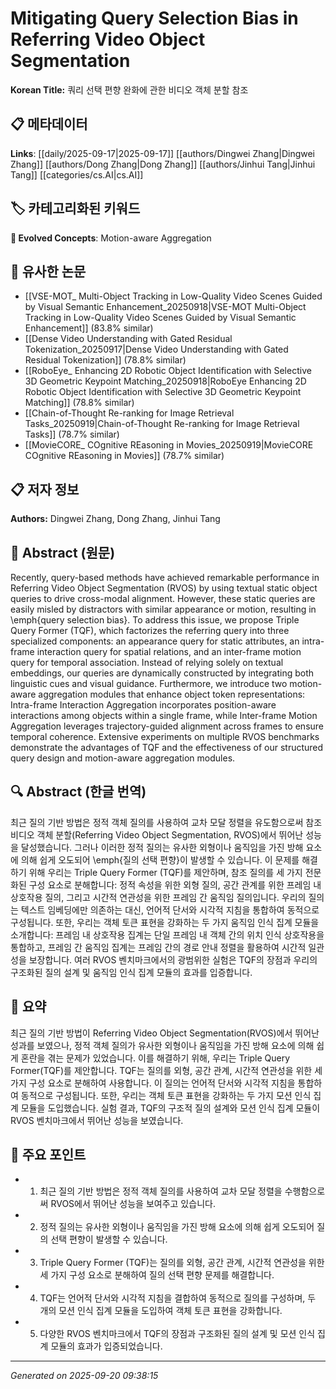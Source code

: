 # Mitigating Query Selection Bias in Referring Video Object Segmentation

**Korean Title:** 쿼리 선택 편향 완화에 관한 비디오 객체 분할 참조

## 📋 메타데이터

**Links**: [[daily/2025-09-17|2025-09-17]] [[authors/Dingwei Zhang|Dingwei Zhang]] [[authors/Dong Zhang|Dong Zhang]] [[authors/Jinhui Tang|Jinhui Tang]] [[categories/cs.AI|cs.AI]]

## 🏷️ 카테고리화된 키워드
**🚀 Evolved Concepts**: Motion-aware Aggregation

## 🔗 유사한 논문
- [[VSE-MOT_ Multi-Object Tracking in Low-Quality Video Scenes Guided by Visual Semantic Enhancement_20250918|VSE-MOT Multi-Object Tracking in Low-Quality Video Scenes Guided by Visual Semantic Enhancement]] (83.8% similar)
- [[Dense Video Understanding with Gated Residual Tokenization_20250917|Dense Video Understanding with Gated Residual Tokenization]] (78.8% similar)
- [[RoboEye_ Enhancing 2D Robotic Object Identification with Selective 3D Geometric Keypoint Matching_20250918|RoboEye Enhancing 2D Robotic Object Identification with Selective 3D Geometric Keypoint Matching]] (78.8% similar)
- [[Chain-of-Thought Re-ranking for Image Retrieval Tasks_20250919|Chain-of-Thought Re-ranking for Image Retrieval Tasks]] (78.7% similar)
- [[MovieCORE_ COgnitive REasoning in Movies_20250919|MovieCORE COgnitive REasoning in Movies]] (78.7% similar)

## 📋 저자 정보

**Authors:** Dingwei Zhang, Dong Zhang, Jinhui Tang

## 📄 Abstract (원문)

Recently, query-based methods have achieved remarkable performance in
Referring Video Object Segmentation (RVOS) by using textual static object
queries to drive cross-modal alignment. However, these static queries are
easily misled by distractors with similar appearance or motion, resulting in
\emph{query selection bias}. To address this issue, we propose Triple Query
Former (TQF), which factorizes the referring query into three specialized
components: an appearance query for static attributes, an intra-frame
interaction query for spatial relations, and an inter-frame motion query for
temporal association. Instead of relying solely on textual embeddings, our
queries are dynamically constructed by integrating both linguistic cues and
visual guidance. Furthermore, we introduce two motion-aware aggregation modules
that enhance object token representations: Intra-frame Interaction Aggregation
incorporates position-aware interactions among objects within a single frame,
while Inter-frame Motion Aggregation leverages trajectory-guided alignment
across frames to ensure temporal coherence. Extensive experiments on multiple
RVOS benchmarks demonstrate the advantages of TQF and the effectiveness of our
structured query design and motion-aware aggregation modules.

## 🔍 Abstract (한글 번역)

최근 질의 기반 방법은 정적 객체 질의를 사용하여 교차 모달 정렬을 유도함으로써 참조 비디오 객체 분할(Referring Video Object Segmentation, RVOS)에서 뛰어난 성능을 달성했습니다. 그러나 이러한 정적 질의는 유사한 외형이나 움직임을 가진 방해 요소에 의해 쉽게 오도되어 \emph{질의 선택 편향}이 발생할 수 있습니다. 이 문제를 해결하기 위해 우리는 Triple Query Former (TQF)를 제안하며, 참조 질의를 세 가지 전문화된 구성 요소로 분해합니다: 정적 속성을 위한 외형 질의, 공간 관계를 위한 프레임 내 상호작용 질의, 그리고 시간적 연관성을 위한 프레임 간 움직임 질의입니다. 우리의 질의는 텍스트 임베딩에만 의존하는 대신, 언어적 단서와 시각적 지침을 통합하여 동적으로 구성됩니다. 또한, 우리는 객체 토큰 표현을 강화하는 두 가지 움직임 인식 집계 모듈을 소개합니다: 프레임 내 상호작용 집계는 단일 프레임 내 객체 간의 위치 인식 상호작용을 통합하고, 프레임 간 움직임 집계는 프레임 간의 경로 안내 정렬을 활용하여 시간적 일관성을 보장합니다. 여러 RVOS 벤치마크에서의 광범위한 실험은 TQF의 장점과 우리의 구조화된 질의 설계 및 움직임 인식 집계 모듈의 효과를 입증합니다.

## 📝 요약

최근 질의 기반 방법이 Referring Video Object Segmentation(RVOS)에서 뛰어난 성과를 보였으나, 정적 객체 질의가 유사한 외형이나 움직임을 가진 방해 요소에 의해 쉽게 혼란을 겪는 문제가 있었습니다. 이를 해결하기 위해, 우리는 Triple Query Former(TQF)를 제안합니다. TQF는 질의를 외형, 공간 관계, 시간적 연관성을 위한 세 가지 구성 요소로 분해하여 사용합니다. 이 질의는 언어적 단서와 시각적 지침을 통합하여 동적으로 구성됩니다. 또한, 우리는 객체 토큰 표현을 강화하는 두 가지 모션 인식 집계 모듈을 도입했습니다. 실험 결과, TQF의 구조적 질의 설계와 모션 인식 집계 모듈이 RVOS 벤치마크에서 뛰어난 성능을 보였습니다.

## 🎯 주요 포인트

- 1. 최근 질의 기반 방법은 정적 객체 질의를 사용하여 교차 모달 정렬을 수행함으로써 RVOS에서 뛰어난 성능을 보여주고 있습니다.

- 2. 정적 질의는 유사한 외형이나 움직임을 가진 방해 요소에 의해 쉽게 오도되어 질의 선택 편향이 발생할 수 있습니다.

- 3. Triple Query Former (TQF)는 질의를 외형, 공간 관계, 시간적 연관성을 위한 세 가지 구성 요소로 분해하여 질의 선택 편향 문제를 해결합니다.

- 4. TQF는 언어적 단서와 시각적 지침을 결합하여 동적으로 질의를 구성하며, 두 개의 모션 인식 집계 모듈을 도입하여 객체 토큰 표현을 강화합니다.

- 5. 다양한 RVOS 벤치마크에서 TQF의 장점과 구조화된 질의 설계 및 모션 인식 집계 모듈의 효과가 입증되었습니다.

---

*Generated on 2025-09-20 09:38:15*